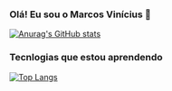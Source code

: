 ### Olá! Eu sou o Marcos Vinícius 🤙 

[![Anurag's GitHub stats](https://github-readme-stats.vercel.app/api?username=MarcosViniSil&theme=dracula)](https://github.com/MarcosViniSil/github-readme-stats)

### Tecnlogias que estou aprendendo

[![Top Langs](https://github-readme-stats.vercel.app/api/top-langs/?username=MarcosViniSil&langs_count=8&theme=dracula)](https://github.com/MarcosViniSil/github-readme-stats)

